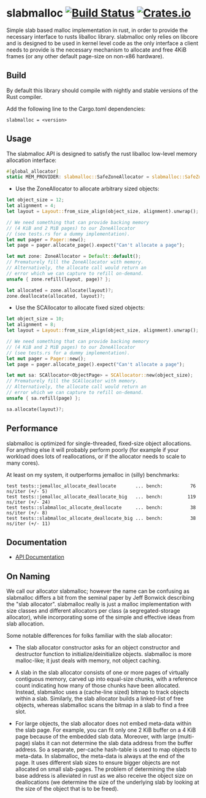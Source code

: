 # slabmalloc [![Build Status](https://travis-ci.org/gz/rust-slabmalloc.svg)](https://travis-ci.org/gz/rust-slabmalloc) [![Crates.io](https://img.shields.io/crates/v/slabmalloc.svg)](https://crates.io/crates/slabmalloc)

Simple slab based malloc implementation in rust, in order to provide the
necessary interface to rusts liballoc library. slabmalloc only relies on
libcore and is designed to be used in kernel level code as the only interface a
client needs to provide is the necessary mechanism to allocate and free 4KiB
frames (or any other default page-size on non-x86 hardware).


## Build

By default this library should compile with nightly and stable versions of the
Rust compiler.

Add the following line to the Cargo.toml dependencies:
```
slabmalloc = <version>
```

## Usage

The slabmalloc API is designed to satisfy the rust liballoc low-level memory
allocation interface:

```rust
#[global_allocator]
static MEM_PROVIDER: slabmalloc::SafeZoneAllocator = slabmalloc::SafeZoneAllocator::new();
```

* Use the ZoneAllocator to allocate arbitrary sized objects:
```rust
let object_size = 12;
let alignment = 4;
let layout = Layout::from_size_align(object_size, alignment).unwrap();

// We need something that can provide backing memory
// (4 KiB and 2 MiB pages) to our ZoneAllocator
// (see tests.rs for a dummy implementation).
let mut pager = Pager::new();
let page = pager.allocate_page().expect("Can't allocate a page");

let mut zone: ZoneAllocator = Default::default();
// Prematurely fill the ZoneAllocator with memory.
// Alternatively, the allocate call would return an
// error which we can capture to refill on-demand.
unsafe { zone.refill(layout, page)? };

let allocated = zone.allocate(layout)?;
zone.deallocate(allocated, layout)?;
```

* Use the SCAllocator to allocate fixed sized objects:
```rust
let object_size = 10;
let alignment = 8;
let layout = Layout::from_size_align(object_size, alignment).unwrap();

// We need something that can provide backing memory
// (4 KiB and 2 MiB pages) to our ZoneAllocator
// (see tests.rs for a dummy implementation).
let mut pager = Pager::new();
let page = pager.allocate_page().expect("Can't allocate a page");

let mut sa: SCAllocator<ObjectPage> = SCAllocator::new(object_size);
// Prematurely fill the SCAllocator with memory.
// Alternatively, the allocate call would return an
// error which we can capture to refill on-demand.
unsafe { sa.refill(page) };

sa.allocate(layout)?;
```

## Performance

slabmalloc is optimized for single-threaded, fixed-size object allocations. For
anything else it will probably perform poorly (for example if your workload
does lots of reallocations, or if the allocator needs to scale to many cores).

At least on my system, it outperforms jemalloc in (silly) benchmarks:
```
test tests::jemalloc_allocate_deallocate       ... bench:          76 ns/iter (+/- 5)
test tests::jemalloc_allocate_deallocate_big   ... bench:         119 ns/iter (+/- 24)
test tests::slabmalloc_allocate_deallocate     ... bench:          38 ns/iter (+/- 8)
test tests::slabmalloc_allocate_deallocate_big ... bench:          38 ns/iter (+/- 11)
```

## Documentation
* [API Documentation](https://docs.rs/slabmalloc)

## On Naming

We call our allocator slabmalloc; however the name can be confusing as
slabmalloc differs a bit from the seminal paper by Jeff Bonwick describing the
"slab allocator". slabmalloc really is just a malloc implementation with size
classes and different allocators per class (a segregated-storage allocator),
while incorporating some of the simple and effective ideas from slab
allocation.

Some notable differences for folks familiar with the slab allocator:

* The slab allocator constructor asks for an object constructor and destructor
function to initialize/deinitialize objects. slabmalloc is more malloc-like;
it just deals with memory, not object caching.

* A slab in the slab allocator consists of one or more pages of virtually
contiguous memory, carved up into equal-size chunks, with a reference count
indicating how many of those chunks have been allocated. Instead, slabmalloc
uses a (cache-line sized) bitmap to track objects within a slab. Similarly, the
slab allocator builds a linked-list of free objects, whereas slabmalloc scans the
bitmap in a slab to find a free slot.

* For large objects, the slab allocator does not embed meta-data within the
slab page. For example, you can fit only one 2 KiB buffer on a 4 KiB page
because of the embedded slab data. Moreover, with large (multi-page) slabs it
can not determine the slab data address from the buffer address. So a separate,
per-cache hash-table is used to map objects to meta-data. In slabmalloc,
the meta-data is always at the end of the page. It uses different slab sizes to
ensure bigger objects are not allocated on small slab-pages. The problem of
determining the slab base address is alleviated in rust as we also receive the
object size on deallocations (we determine the size of the underlying slab by
looking at the size of the object that is to be freed).